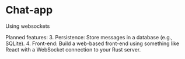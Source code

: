 # Chat-app 
Using websockets

Planned features:
3. Persistence: Store messages in a database (e.g., SQLite).
4. Front-end: Build a web-based front-end using something like React with a WebSocket connection to your Rust server.
